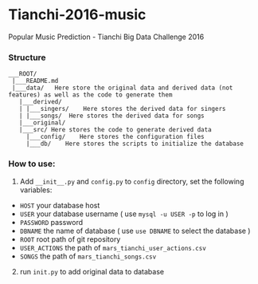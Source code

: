
# Tianchi-2016-music

Popular Music Prediction - Tianchi Big Data Challenge 2016


### Structure

    ___ROOT/
     |___README.md
     |___data/   Here store the original data and derived data (not features) as well as the code to generate them
       |___derived/
       | |___singers/    Here stores the derived data for singers
       | |___songs/  Here stores the derived data for songs
       |___original/
       |___src/ Here stores the code to generate derived data
         |___config/    Here stores the configuration files
         |___db/    Here stores the scripts to initialize the database

### How to use:

1. Add `__init__.py` and `config.py` to `config` directory, set the following variables:
 * `HOST` your database host
 * `USER` your database username ( use `mysql -u USER -p` to log in )
 * `PASSWORD` password
 * `DBNAME` the name of database ( use `use DBNAME` to select the database )
 * `ROOT` root path of git repository
 * `USER_ACTIONS` the path of `mars_tianchi_user_actions.csv` 
 * `SONGS` the path of `mars_tianchi_songs.csv` 

2. run `init.py` to add original data to database




